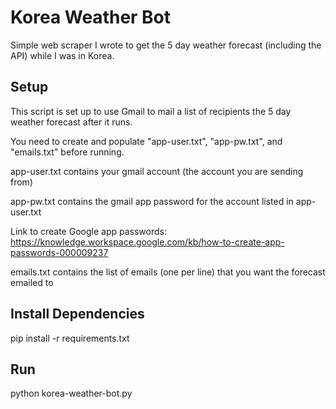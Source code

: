 # Korea Weather Bot

Simple web scraper I wrote to get the 5 day weather forecast (including the API) while I was in Korea.

## Setup

This script is set up to use Gmail to mail a list of recipients the 5 day weather forecast after it runs.

You need to create and populate "app-user.txt", "app-pw.txt", and "emails.txt" before running.

app-user.txt contains your gmail account (the account you are sending from)

app-pw.txt contains the gmail app password for the account listed in app-user.txt

Link to create Google app passwords: https://knowledge.workspace.google.com/kb/how-to-create-app-passwords-000009237

emails.txt contains the list of emails (one per line) that you want the forecast emailed to

## Install Dependencies
pip install -r requirements.txt

## Run

python korea-weather-bot.py